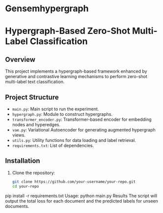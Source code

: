 # Gensemhypergraph
# Hypergraph-Based Zero-Shot Multi-Label Classification

## Overview

This project implements a hypergraph-based framework enhanced by generative and contrastive learning mechanisms to perform zero-shot multi-label text classification.

## Project Structure

- `main.py`: Main script to run the experiment.
- `hypergraph.py`: Module to construct hypergraphs.
- `transformer_encoder.py`: Transformer-based encoder for embedding nodes and hyperedges.
- `vae.py`: Variational Autoencoder for generating augmented hypergraph views.
- `utils.py`: Utility functions for data loading and label retrieval.
- `requirements.txt`: List of dependencies.

## Installation

1. Clone the repository:
   ```bash
   git clone https://github.com/your-username/your-repo.git
   cd your-repo
pip install -r requirements.txt
Usage:
python main.py
Results
The script will output the total loss for each document and the predicted labels for unseen documents.
